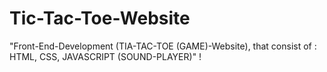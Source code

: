 # Tic-Tac-Toe-Website
"Front-End-Development (TIA-TAC-TOE (GAME)-Website), that consist of : HTML, CSS, JAVASCRIPT (SOUND-PLAYER)" !
